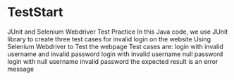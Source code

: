 # TestStart
JUnit and Selenium Webdriver Test Practice
In this Java code, we use JUnit library to create three test cases for invalid login on the website
Using Selenium Webdriver to Test the webpage
Test cases are: 
login with invalid username and invalid password
login with invalid username null password
login with null username invalid password
the expected result is an error message
